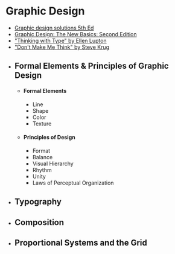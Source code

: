 # Graphic Design
- [Graphic design solutions 5th Ed](https://drive.google.com/file/d/1dqK3tw78z08PSWRmN82MMOqGa3_95Qrx/view)
- [Graphic Design: The New Basics: Second Edition](https://ugc.production.linktr.ee/ea968e70-92b7-4c11-84eb-18c54b2c4324_Graphic-Design--The-New-Basics--Second-Edition--Revised-and-Expanded---PDFDrive---compressed.pdf)
- ["Thinking with Type" by Ellen Lupton](https://readings.design/PDF/thinkingwithtype_ellenlupton.pdf)
- ["Don't Make Me Think" by Steve Krug](https://eng317hannah.wordpress.ncsu.edu/files/2020/01/Krug_Steve_Dont_make_me_think_revisited___a_cz-lib.org_.pdf)
- ## Formal Elements & Principles of Graphic Design
    - #### Formal Elements   
        - Line                  
        - Shape
        - Color
        - Texture
    - #### Principles of Design
        - Format
        - Balance
        - Visual Hierarchy
        - Rhythm
        - Unity
        - Laws of Perceptual Organization
- ## Typography
- ## Composition
- ## Proportional Systems and the Grid
